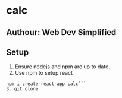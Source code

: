# calc 
## Authour: Web Dev Simplified

## Setup

1. Ensure nodejs and npm are up to date.
2. Use npm to setup react
``` 
npm i create-react-app calc```
3. git clone 
